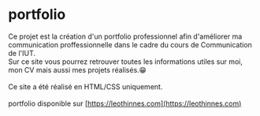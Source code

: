 # portfolio

Ce projet est la création d'un portfolio professionnel afin d'améliorer ma communication proffessionnelle dans le cadre du cours de Communication de l'IUT. </br>
Sur ce site vous pourrez retrouver toutes les informations utiles sur moi, mon CV mais aussi mes projets réalisés.😁
</br></br>
Ce site a été réalisé en HTML/CSS uniquement.</br></br>
portfolio disponible sur [https://leothinnes.com](https://leothinnes.com)
